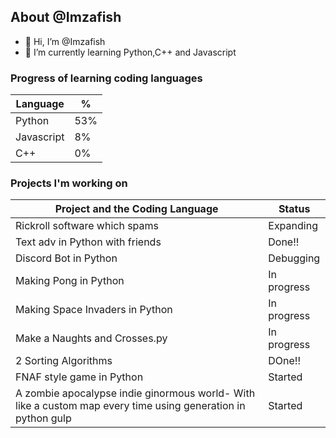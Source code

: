 ## About @Imzafish
- 👋 Hi, I’m @Imzafish
- 🌱 I’m currently learning Python,C++ and Javascript

### Progress of learning coding languages
 | Language | % |
 |----------|---|
 | Python   |53%|
 |Javascript|8% |
 |C++       |0% |
 
 

### Projects I'm working on
 | Project and the Coding Language| Status      |
 |--------------------------------|-------------|
 | Rickroll software which spams  |  Expanding  |
 | Text adv in Python with friends| Done!!      |
 | Discord Bot in Python          | Debugging   |
 | Making Pong in Python          | In progress | 
 | Making Space Invaders in Python| In progress |
 | Make a Naughts and Crosses.py  | In progress |
 | 2 Sorting Algorithms           | DOne!!      |
 |FNAF style game in Python       | Started     |
 |A zombie apocalypse indie ginormous world- With like a custom map every time using  generation in python gulp| Started|

<!---
Imzafish/Imzafish is a ✨ special ✨ repository because its `README.md` (this file) appears on your GitHub profile.
You can click the Preview link to take a look at your changes.
--->
